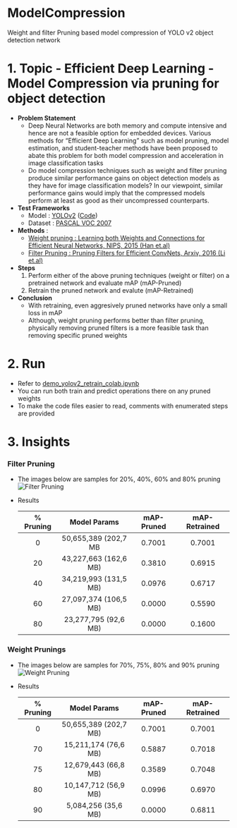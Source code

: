 # ModelCompression
Weight and filter Pruning based model compression of YOLO v2 object detection network

# 1. Topic - Efficient Deep Learning - Model Compression via pruning for object detection
 - __Problem Statement__
    - Deep Neural Networks are both memory and compute intensive and hence are not a feasible option for embedded devices. Various methods for “Efficient Deep Learning” such as model pruning, model estimation, and student-teacher methods have been proposed to abate this problem for both model compression and acceleration in image classification tasks
    - Do model compression techniques such as weight and filter pruning produce similar performance gains on object detection models as they have for image classification models? In our viewpoint, similar performance gains would imply that the compressed models perform at least as good as their uncompressed counterparts. 
 - __Test Frameworks__
    - Model : [YOLOv2](https://ieeexplore.ieee.org/stamp/stamp.jsp?tp=&arnumber=8100173&tag=1) ([Code](https://github.com/marvis/pytorch-yolo2))
    - Dataset : [PASCAL VOC 2007](http://host.robots.ox.ac.uk/pascal/VOC/voc2007/) 
 - __Methods__ : 
    - [Weight pruning : Learning both Weights and Connections for Efficient Neural Networks, NIPS, 2015 (Han et.al)](https://dl.acm.org/citation.cfm?id=2969366)
    - [Filter Pruning : Pruning Filters for Efficient ConvNets, Arxiv, 2016 (Li et.al) ](https://arxiv.org/abs/1608.08710)
 - __Steps__
    1. Perform either of the above pruning techniques (weight or filter) on a pretrained network and evaluate mAP (mAP-Pruned)
    2. Retrain the pruned network and evalute (mAP-Retrained) 
 - __Conclusion__
    - With retraining, even aggresively pruned networks have only a small loss in mAP
    - Although, weight pruning performs better than filter pruning, physically removing pruned filters is a more feasible task than removing specific pruned weights 

# 2. Run
 - Refer to [demo_yolov2_retrain_colab.ipynb](demo/demo_retrain/demo_yolov2_retrain_colab.ipynb)
 - You can run both train and predict operations there on any pruned weights
 - To make the code files easier to read, comments with enumerated steps are provided 

# 3. Insights
### Filter Pruning
- The images below are samples for 20%, 40%, 60% and 80% pruning
    ![Filter Pruning](https://github.com/prerakmody/CS4180-DL/blob/feature/pre-master/demo/demo_retrain/results/ModelCompression_PASCAL2007_YOLOv2_FilterPruning.png)
 - Results
 
    | **% Pruning** |   **Model Params**    | **mAP-Pruned** | **mAP-Retrained** |
    | :-----------: | :-------------------: | :------------: | :---------------: |
    |       0       | 50,655,389 (202,7 MB  |     0.7001     |      0.7001       |
    |      20       | 43,227,663 (162,6 MB) |     0.3810     |      0.6915       |
    |      40       | 34,219,993 (131,5 MB) |     0.0976     |      0.6717       |
    |      60       | 27,097,374 (106,5 MB) |     0.0000     |      0.5590       |
    |      80       | 23,277,795 (92,6 MB)  |     0.0000     |      0.1600       |


### Weight Prunings
- The images below are samples for 70%, 75%, 80% and 90% pruning
    ![Weight Pruning](https://github.com/prerakmody/CS4180-DL/blob/feature/pre-master/demo/demo_retrain/results/ModelCompression_PASCAL2007_YOLOv2_WeightPruning.png)

 - Results
 
    | **% Pruning** |   **Model Params**    | **mAP-Pruned** | **mAP-Retrained** |
    | :-----------: | :-------------------: | :------------: | :---------------: |
    |       0       | 50,655,389 (202,7 MB) |     0.7001     |      0.7001       |
    |      70       | 15,211,174 (76,6 MB)  |     0.5887     |      0.7018       |
    |      75       | 12,679,443 (66,8 MB)  |     0.3589     |      0.7048       |
    |      80       | 10,147,712 (56,9 MB)  |     0.0996     |      0.6970       |
    |      90       |  5,084,256 (35,6 MB)  |     0.0000     |      0.6811       |

